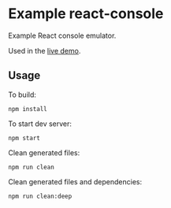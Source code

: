 # Example react-console
Example React console emulator.

Used in the [live demo](https://autochthe.github.io/react-console/).

## Usage

To build:

    npm install

To start dev server:

    npm start

Clean generated files:

    npm run clean

Clean generated files and dependencies:

    npm run clean:deep
